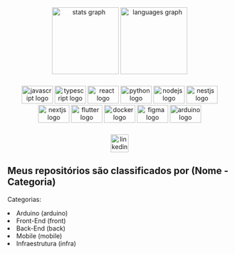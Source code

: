
<div align="center">
  <img src="https://github-readme-stats.vercel.app/api?hide_title=false&hide_rank=false&show_icons=true&include_all_commits=true&count_private=true&disable_animations=false&theme=dracula&locale=en&hide_border=false&username=lulucasalves" height="150" alt="stats graph"  />
  <img src="https://github-readme-stats.vercel.app/api/top-langs?locale=en&hide_title=false&layout=compact&card_width=320&langs_count=5&theme=dracula&hide_border=false&username=lulucasalves" height="150" alt="languages graph"  />
</div>

###

<div align="center">
  <img src="https://cdn.jsdelivr.net/gh/devicons/devicon/icons/javascript/javascript-original.svg" height="40" width="70" alt="javascript logo"  />
  <img src="https://cdn.jsdelivr.net/gh/devicons/devicon/icons/typescript/typescript-original.svg" height="40" width="70" alt="typescript logo"  />
  <img src="https://cdn.jsdelivr.net/gh/devicons/devicon/icons/react/react-original.svg" height="40" width="70" alt="react logo"  />
  <img src="https://cdn.jsdelivr.net/gh/devicons/devicon/icons/python/python-original.svg" height="40" width="70" alt="python logo"  />
  <img src="https://cdn.jsdelivr.net/gh/devicons/devicon/icons/nodejs/nodejs-original.svg" height="40" width="70" alt="nodejs logo"  />
  <img src="https://cdn.jsdelivr.net/gh/devicons/devicon/icons/nestjs/nestjs-plain.svg"  height="40" width="70" alt="nestjs logo"  />
  <img src="https://cdn.jsdelivr.net/gh/devicons/devicon/icons/nextjs/nextjs-line.svg" height="40" width="70" alt="nextjs logo"  />
  <img src="https://cdn.jsdelivr.net/gh/devicons/devicon/icons/flutter/flutter-original.svg" height="40" width="70" alt="flutter logo"  />
   <img src="https://cdn.jsdelivr.net/gh/devicons/devicon/icons/docker/docker-original.svg" height="40" width="70" alt="docker logo"  />
   <img src="https://cdn.jsdelivr.net/gh/devicons/devicon/icons/figma/figma-original.svg" height="40" width="70" alt="figma logo" />
 <img src="https://cdn.jsdelivr.net/gh/devicons/devicon/icons/arduino/arduino-original.svg" height="40" width="70" alt="arduino logo" />
</div>

###

<div align="center">
  <a href="https://www.linkedin.com/in/lulucasalves/" target="_blank">
    <img src="https://img.shields.io/static/v1?message=LinkedIn&logo=linkedin&label=&color=0077B5&logoColor=white&labelColor=&style=for-the-badge" height="40" alt="linkedin logo"  />
  </a>
</div>

###

<h2>Meus repositórios são classificados por (Nome - Categoria)</h2>
<p>Categorias:</p>
<li>Arduino (arduino)</li>
<li>Front-End (front)</li>
<li>Back-End (back)</li>
<li>Mobile (mobile)</li>
<li>Infraestrutura (infra)</li>
